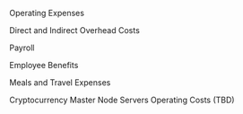 Operating Expenses

Direct and Indirect Overhead Costs

Payroll

Employee Benefits

Meals and Travel Expenses

Cryptocurrency Master Node Servers Operating Costs (TBD)
